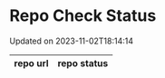 # Repo Check Status

Updated on 2023-11-02T18:14:14

| repo url | repo status |
| -------- | -------- | 
